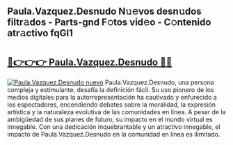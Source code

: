 ## Paula.Vazquez.Desnudo N𝚞𝚎vos desn𝚞dos filtr𝚊dos - Parts-gnd F𝚘tos vid𝚎o - C𝚘ntenido atr𝚊ctivo fqGl1

# <h2><a href="http://mb9ux41.tromn.icu/?c=Paula.Vazquez.Desnudo">🔗👉👉👉 Paula.Vazquez.Desnudo 🔗🔗</a></h2>

[![Paula.Vazquez.Desnudo nuevo](https://i.imgur.com/pEAQMta.gif)](http://mb9ux41.tromn.icu/?c=Paula.Vazquez.Desnudo)
Paula.Vazquez.Desnudo, una persona compleja y estimulante, desafía la definición fácil. Su uso pionero de los medios digitales para la autorrepresentación ha cautivado y enfurecido a los espectadores, encendiendo debates sobre la moralidad, la expresión artística y la naturaleza evolutiva de las comunidades en línea. A pesar de la ambigüedad de sus planes de futuro, su impacto en el mundo virtual es innegable. Con una dedicación inquebrantable y un atractivo innegable, el impacto de Paula.Vazquez.Desnudo en la comunidad en línea es ilimitado.
